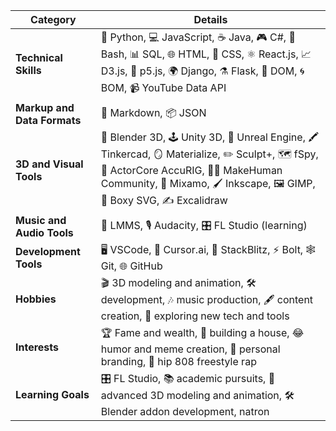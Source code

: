 | **Category**                | **Details**                                                                                                                                   |
|-----------------------------|-----------------------------------------------------------------------------------------------------------------------------------------------|
| **Technical Skills**         | 🐍 Python, 💻 JavaScript, ☕ Java, 🎮 C#, 🐚 Bash, 📊 SQL, 🌐 HTML, 🎨 CSS, ⚛️ React.js, 📈 D3.js, 🎲 p5.js, 🌍 Django, ⚗️ Flask, 🧩 DOM, 🌀 BOM, 📹 YouTube Data API |
| **Markup and Data Formats**  | 📝 Markdown, 📦 JSON                                                                                                                           |
| **3D and Visual Tools**      | 🎥 Blender 3D, 🕹️ Unity 3D, 🌌 Unreal Engine, 🖍️ Tinkercad, 🪞 Materialize, ✏️ Sculpt+, 🗺️ fSpy, 🕺 ActorCore AccuRIG, 🧑‍🎨 MakeHuman Community, 💃 Mixamo, 🖌️ Inkscape, 🖼️ GIMP, 📐 Boxy SVG, ✍️ Excalidraw |
| **Music and Audio Tools**    | 🎵 LMMS, 🎙️ Audacity, 🎛️ FL Studio (learning)                                                                                                |
| **Development Tools**        | 🖥️ VSCode, 🤖 Cursor.ai, 🧩 StackBlitz, ⚡ Bolt, 🕸️ Git, 🌐 GitHub                                                                            |
| **Hobbies**                  | 🎬 3D modeling and animation, 🛠️ development, 🎶 music production, 🖋️ content creation, 🌟 exploring new tech and tools                         |
| **Interests**                | 🏆 Fame and wealth, 🏡 building a house, 😂 humor and meme creation, 💼 personal branding, 🎤 hip 808 freestyle rap                               |
| **Learning Goals**           | 🎛️ FL Studio, 📚 academic pursuits, 🎥 advanced 3D modeling and animation, 🛠️ Blender addon development, natron                                      |
